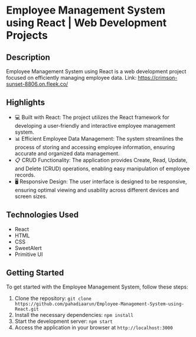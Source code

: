 # Employee Management System using React | Web Development Projects

## Description
Employee Management System using React is a web development project focused on efficiently managing employee data.
Link: https://crimson-sunset-8806.on.fleek.co/

## Highlights
- 💻 Built with React: The project utilizes the React framework for developing a user-friendly and interactive employee management system.
- 📊 Efficient Employee Data Management: The system streamlines the process of storing and accessing employee information, ensuring accurate and organized data management.
- 📋 CRUD Functionality: The application provides Create, Read, Update, and Delete (CRUD) operations, enabling easy manipulation of employee records.
- 🖥️ Responsive Design: The user interface is designed to be responsive, ensuring optimal viewing and usability across different devices and screen sizes.

## Technologies Used
- React
- HTML
- CSS
- SweetAlert
- Primitive UI

## Getting Started
To get started with the Employee Management System, follow these steps:

1. Clone the repository: `git clone https://github.com/pahadiaarun/Employee-Management-System-using-React.git`
2. Install the necessary dependencies: `npm install`
3. Start the development server: `npm start`
4. Access the application in your browser at `http://localhost:3000`

